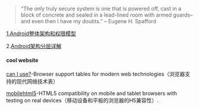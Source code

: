> “The only truly secure system is one that is powered off, cast in a block of concrete and sealed in a lead-lined room with armed guards–and even then I have my doubts.” – Eugene H. Spafford

[1.Android整体架构和权限模型](https://github.com/ChenSiLiang/securdroid/blob/master/1.%E6%9E%B6%E6%9E%84%E5%92%8C%E6%9D%83%E9%99%90%E6%A8%A1%E5%9E%8B/Android%E6%9E%B6%E6%9E%84%E5%92%8C%E6%9D%83%E9%99%90%E6%A8%A1%E5%9E%8B.md)

2.[Android架构分层详解](https://github.com/ChenSiLiang/securdroid/blob/master/2.%E6%9E%B6%E6%9E%84%E5%88%86%E5%B1%82%E8%AF%A6%E8%A7%A3/%E6%B7%B1%E5%85%A5%E7%90%86%E8%A7%A3Android%E5%B1%82%E7%BA%A7.md)

#### cool website

[can I use?](http://caniuse.com/#home)-Browser support tables for modern web technologies（浏览器支持的现代网络技术表）

[mobilehtml5](http://mobilehtml5.org/)-HTML5 compatibility on mobile and tablet browsers with testing on real devices（移动设备和平板的浏览器的H5兼容性）.



